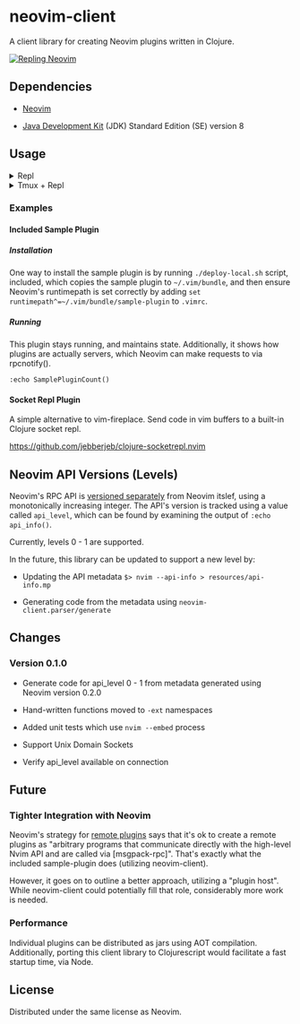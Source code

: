 # neovim-client

A client library for creating Neovim plugins written in Clojure.

[![Repling Neovim](http://img.youtube.com/vi/pCuEDiKXV5Q/0.jpg)](https://www.youtube.com/watch?v=pCuEDiKXV5Q)

## Dependencies

* [Neovim](https://github.com/neovim/neovim)

* [Java Development Kit](http://www.oracle.com/technetwork/java/javase/overview/)
  (JDK) Standard Edition (SE) version 8

## Usage

<details>
  <summary>Repl</summary>

### Repl

Launch Neovim, explicitly setting the `NVIM_LISTEN_ADDRESS`

```
NVIM_LISTEN_ADDRESS=127.0.0.1:7777 nvim

```

From the repository directory:

```
$> lein repl
user=> (def c (tcp-connection))
user=> (require '[neovim-client.1.api :as api])
user=> (api/command c ":echo 'Hello Neovim!'")
...
```
</details>
<details>
  <summary>Tmux + Repl</summary>
  
Alternatively, if you've got tmux installed, you can use run the script
`./tmux-run-dev.sh`, which will start Neovim, a repl, and execute similar
setup code.

I almost forgot Tmux's navigation keys to switch between panes.

```Ctrl-b arrow keys```

Your Tmux setup might use a different leader key for commands. Maybe Ctrl-c

</details>

### Examples

#### Included Sample Plugin

##### Installation

One way to install the sample plugin is by running `./deploy-local.sh` script,
included, which copies the sample plugin to `~/.vim/bundle`, and then ensure
Neovim's runtimepath is set correctly by adding `set
runtimepath^=~/.vim/bundle/sample-plugin` to `.vimrc`.

##### Running

This plugin stays running, and maintains state. Additionally, it shows how
plugins are actually servers, which Neovim can make requests to via
rpcnotify().

```
:echo SamplePluginCount()
```

#### Socket Repl Plugin

A simple alternative to vim-fireplace. Send code in vim buffers to a built-in
Clojure socket repl.

https://github.com/jebberjeb/clojure-socketrepl.nvim

## Neovim API Versions (Levels)

Neovim's RPC API is
[versioned separately](https://github.com/neovim/neovim/pull/5535) from
Neovim itslef, using a monotonically increasing integer. The API's version is
tracked using a value called `api_level`, which can be found by examining the
output of `:echo api_info()`.

Currently, levels 0 - 1 are supported.

In the future, this library can be updated to support a new level by:

* Updating the API metadata `$> nvim --api-info > resources/api-info.mp`

* Generating code from the metadata using `neovim-client.parser/generate`

## Changes

### Version 0.1.0

* Generate code for api_level 0 - 1 from metadata generated using Neovim
version 0.2.0

* Hand-written functions moved to `-ext` namespaces

* Added unit tests which use `nvim --embed` process

* Support Unix Domain Sockets

* Verify api_level available on connection

## Future

### Tighter Integration with Neovim

Neovim's strategy for [remote plugins](http://neovim.io/doc/user/remote_plugin.html#remote-plugin) says that it's ok to create a remote plugins as "arbitrary programs that communicate directly with the high-level Nvim API and are called via [msgpack-rpc]". That's exactly what the included sample-plugin does (utilizing neovim-client).

However, it goes on to outline a better approach, utilizing a "plugin host". While neovim-client could potentially fill that role, considerably more work is needed.

### Performance

Individual plugins can be distributed as jars using AOT compilation. Additionally, porting this client library to Clojurescript would facilitate a fast startup time, via Node.

## License

Distributed under the same license as Neovim.
